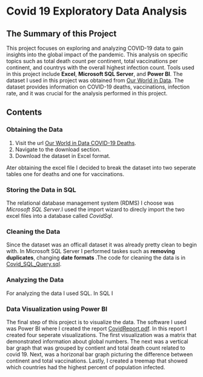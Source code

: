 # Covid 19 Exploratory Data Analysis  


## The Summary of this Project
This project focuses on exploring and analyzing COVID-19 data to gain insights into the global impact of the pandemic. This analysis on specific topics such as total death count per continent, total vaccinations per continent, and countrys with the overall highest infection count. Tools used in this project include **Excel**, **Microsoft SQL Server**, and **Power BI**. The dataset I used in this project was obtained from [Our World in Data](https://ourworldindata.org/covid-deaths). The dataset provides information on COVID-19 deaths, vaccinations, infection rate,  and it was crucial for the analysis performed in this project.


## Contents
### Obtaining the Data
1. Visit the url [Our World in Data COVID-19 Deaths](https://ourworldindata.org/covid-deaths).
2. Navigate to the download section.
3. Download the dataset in Excel format.

Ater obtaining the excel file I decided to break the dataset into two seperate tables one for deaths and one for vaccinations.

### Storing the Data in SQL
The relational database management system (RDMS) I choose was *Microsoft SQL Server*.I used the import wizard to direcly import the two excel files into a database called *CovidSql*. 

### Cleaning the Data
Since the dataset was an officall dataset it was already pretty clean to begin with. In Microsoft SQL Server I performed taskes such as **removing duplicates**, changing **date formats** .The code for cleaning the data is in [Covid_SQL_Query.sql](https://github.com/JJ113355/CovidSqlAnalysis/blob/main/Query/Covid_SQL_Query.sql). 


### Analyzing the Data
For analyzing the data I used SQL. In SQL I 

### Data Visualization using Power BI
The final step of this project is to visualize the data. The software I used was Power BI where I created the report [CovidReport.pdf](https://github.com/JJ113355/CovidSqlAnalysis/blob/main/Reports/CovidReport.pdf). In this report I created four seperate visualizations. The first visualization was a matrix that demonstrated information about global numbers. The next was a vertical bar graph that was grouped by contient and total death count related to covid 19. Next, was a horizonal bar graph picturing the difference between continent and total vaccinations. Lastly, I created a treemap that showed which countries had the highest percent of population infected.


